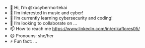 - 👋 Hi, I’m @xocybermortekai
- 👀 I’m interested in music and cyber!
- 🌱 I’m currently learning cybersecurity and coding!
- 💞️ I’m looking to collaborate on ...
- 📫 How to reach me https://www.linkedin.com/in/erikaflores05/
- 😄 Pronouns: she/her
- ⚡ Fun fact: ...

<!---
xocybermortekai/xocybermortekai is a ✨ special ✨ repository because its `README.md` (this file) appears on your GitHub profile.
You can click the Preview link to take a look at your changes.
--->
